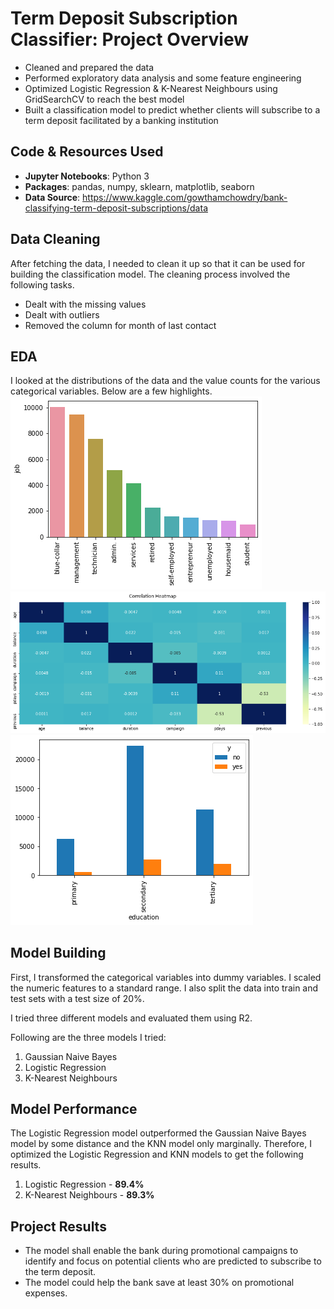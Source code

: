 # Term Deposit Subscription Classifier: Project Overview
* Cleaned and prepared the data
* Performed exploratory data analysis and some feature engineering
* Optimized Logistic Regression & K-Nearest Neighbours using GridSearchCV to reach the best model
* Built a classification model to predict whether clients will subscribe to a term deposit facilitated by a banking institution

## Code & Resources Used
* **Jupyter Notebooks**: Python 3  
* **Packages**: pandas, numpy, sklearn, matplotlib, seaborn  
* **Data Source**: https://www.kaggle.com/gowthamchowdry/bank-classifying-term-deposit-subscriptions/data  

## Data Cleaning
After fetching the data, I needed to clean it up so that it can be used for building the classification model.
The cleaning process involved the following tasks.  
* Dealt with the missing values
* Dealt with outliers
* Removed the column for month of last contact

## EDA
I looked at the distributions of the data and the value counts for the various categorical variables. Below are a few highlights.    
![](https://github.com/pranavjoshi-hub/term-deposit-subscription/blob/main/visualizations/job_type_counts.png
)
![](https://github.com/pranavjoshi-hub/term-deposit-subscription/blob/main/visualizations/heat_map.png)
![](https://github.com/pranavjoshi-hub/term-deposit-subscription/blob/main/visualizations/prediction_by_education.png)

## Model Building
First, I transformed the categorical variables into dummy variables. I scaled the numeric features to a standard range. I also split the data into train and test sets with a test size of 20%.

I tried three different models and evaluated them using R2.

Following are the three models I tried:

1. Gaussian Naive Bayes  
2. Logistic Regression  
3. K-Nearest Neighbours 

## Model Performance
The Logistic Regression model outperformed the Gaussian Naive Bayes model by some distance and the KNN model only marginally. Therefore, I optimized the Logistic Regression and KNN models to get the following results.

1. Logistic Regression - **89.4%** 
2. K-Nearest Neighbours - **89.3%** 

## Project Results
* The model shall enable the bank during promotional campaigns to identify and focus on potential clients who are predicted to subscribe to the term deposit.
* The model could help the bank save at least 30% on promotional expenses.
